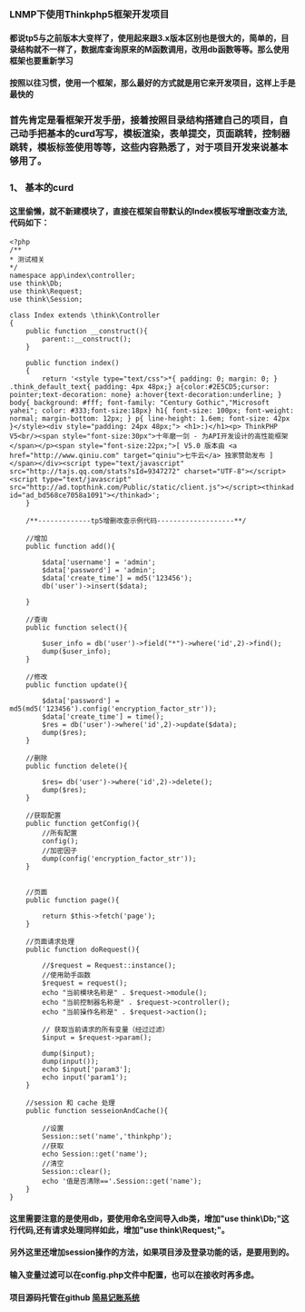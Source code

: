 ### LNMP下使用Thinkphp5框架开发项目

#### 都说tp5与之前版本大变样了，使用起来跟3.x版本区别也是很大的，简单的，目录结构就不一样了，数据库查询原来的M函数调用，改用db函数等等。那么使用框架也要重新学习

#### 按照以往习惯，使用一个框架，那么最好的方式就是用它来开发项目，这样上手是最快的


### 首先肯定是看框架开发手册，接着按照目录结构搭建自己的项目，自己动手把基本的curd写写，模板渲染，表单提交，页面跳转，控制器跳转，模板标签使用等等，这些内容熟悉了，对于项目开发来说基本够用了。

### 1、 基本的curd

#### 这里偷懒，就不新建模块了，直接在框架自带默认的Index模板写增删改查方法,代码如下：

	<?php
	/**
	* 测试相关
	*/
	namespace app\index\controller;
	use think\Db;
	use think\Request;
	use think\Session;
	
	class Index extends \think\Controller
	{
		public function __construct(){
			parent::__construct();
		}
		
	    public function index()
	    {
	        return '<style type="text/css">*{ padding: 0; margin: 0; } .think_default_text{ padding: 4px 48px;} a{color:#2E5CD5;cursor: pointer;text-decoration: none} a:hover{text-decoration:underline; } body{ background: #fff; font-family: "Century Gothic","Microsoft yahei"; color: #333;font-size:18px} h1{ font-size: 100px; font-weight: normal; margin-bottom: 12px; } p{ line-height: 1.6em; font-size: 42px }</style><div style="padding: 24px 48px;"> <h1>:)</h1><p> ThinkPHP V5<br/><span style="font-size:30px">十年磨一剑 - 为API开发设计的高性能框架</span></p><span style="font-size:22px;">[ V5.0 版本由 <a href="http://www.qiniu.com" target="qiniu">七牛云</a> 独家赞助发布 ]</span></div><script type="text/javascript" src="http://tajs.qq.com/stats?sId=9347272" charset="UTF-8"></script><script type="text/javascript" src="http://ad.topthink.com/Public/static/client.js"></script><thinkad id="ad_bd568ce7058a1091"></thinkad>';
	    }
		
		/**-------------tp5增删改查示例代码-------------------**/
		
		//增加
		public function add(){
			
			$data['username'] = 'admin';
			$data['password'] = 'admin';
			$data['create_time'] = md5('123456');
			db('user')->insert($data);
			
		}
		
		//查询
		public function select(){
			
			$user_info = db('user')->field("*")->where('id',2)->find();
			dump($user_info);
		}
		
		//修改
		public function update(){
			
			$data['password'] = md5(md5('123456').config('encryption_factor_str'));
			$data['create_time'] = time();
			$res = db('user')->where('id',2)->update($data);
			dump($res);
		}
		
		//删除
		public function delete(){
			
			$res= db('user')->where('id',2)->delete();
			dump($res);
		}
		
		//获取配置
		public function getConfig(){
			//所有配置
			config();
			//加密因子
			dump(config('encryption_factor_str')); 
		}
		
		
		//页面
		public function page(){
			
			return $this->fetch('page');
		}
		
		//页面请求处理
		public function doRequest(){
			
			//$request = Request::instance();
			//使用助手函数
			$request = request();
			echo "当前模块名称是" . $request->module();
			echo "当前控制器名称是" . $request->controller();
			echo "当前操作名称是" . $request->action();
			
			// 获取当前请求的所有变量（经过过滤）
			$input = $request->param();
			
			dump($input);
			dump(input());
			echo $input['param3'];
			echo input('param1');
		}
		
		//session 和 cache 处理
		public function sesseionAndCache(){
			
			//设置
			Session::set('name','thinkphp');
			//获取
			echo Session::get('name');
			//清空
			Session::clear();
			echo '值是否清除=='.Session::get('name');
		}
	}

#### 这里需要注意的是使用db，要使用命名空间导入db类，增加"use think\Db;"这行代码,还有请求处理同样如此，增加"use think\Request;"。

#### 另外这里还增加session操作的方法，如果项目涉及登录功能的话，是要用到的。

#### 输入变量过滤可以在config.php文件中配置，也可以在接收时再多虑。

#### 项目源码托管在github [简易记账系统](https://github.com/ouqunfu/accounts)